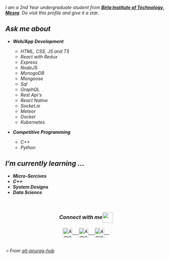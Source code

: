 
<!--
**git-anurag-hub/git-anurag-hub** is a ✨ _special_ ✨ repository because its `README.md` (this file) appears on your GitHub profile.

Here are some ideas to get you started:

- 🌱 I’m currently learning ...
- 👯 I’m looking to collaborate on ...
- 🤔 I’m looking for help with ...
- 💬 Ask me about ...
- 📫 How to reach me: ...
- 😄 Pronouns: ...
- ⚡ Fun fact: ...
-->

<em>I am a 2nd Year undergraduate student from <a href="https://www.bitmesra.ac.in/"><b>Birla Institute of Technology, Mesra</b></a>. Do visit this profile and give it a star.
 <br/>
## Ask me about 
- **Web/App Development**
	- HTML, CSS, JS and TS
	- React with Redux 
	- Express
 	- NodeJS 
	- MonogoDB
	- Mongoose
	- Sql
	- GraphQL
	- Rest Api's
	- React Native 
	- Socket.io
	- Meteor
	- Docker
	- Kubernetes
  
- **Competitive Programming**
	- C++
	- Python


## I’m currently learning ...
- **Micro-Sercives**
- **C++**
- **System Designs**
- **Data Science**
<br/>


<div align="center">
  <h3 align="center">Connect with me<img align="center" src="https://github.com/rajput2107/rajput2107/blob/master/Assets/Handshake.gif" height="33px" /></h3> 
</div>
<p align="center">
 <a href="https://www.linkedin.com/in/anurag-gupta-40912a198/" target="blank">
  <img align="center" alt="Anurag's LinkedIn" width="30px" src="https://www.vectorlogo.zone/logos/linkedin/linkedin-icon.svg" /> &nbsp; &nbsp;
 </a>
 <a href="https://www.instagram.com/anurag_.gupta/" target="blank">
  <img align="center" alt="Anurag's Instagram" width="30px" src="https://www.vectorlogo.zone/logos/instagram/instagram-icon.svg" /> &nbsp; &nbsp;
 </a>
 <a href="https://twitter.com/guptaanurag121" target="blank">
  <img align="center" alt="Anurag's Twitter" width="30px" src="https://www.vectorlogo.zone/logos/twitter/twitter-official.svg" /> &nbsp; &nbsp;
 </a>
  <br/>
  <br/>
</p>

⭐️ From [git-anurag-hub](https://github.com/git-anurag-hub)
